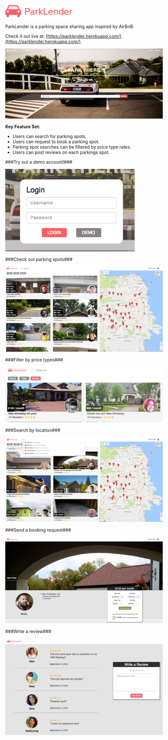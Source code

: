 
![logo](./docs/color-logo.png)

ParkLender is a parking space sharing app inspired by AirBnB.

Check it out live at: [https://parklender.herokuapp.com/](https://parklender.herokuapp.com/)

![splash](./docs/splash-page.png)

**Key Feature Set:**
- Users can search for parking spots.
- Users can request to book a parking spot.
- Parking spot searches can be filtered by price type rates.
- Users can post reviews on each parkings spot.

###Try out a demo account!###


![demo](./docs/demo-login.png)


###Check out parking spots###


![search](./docs/search.png)


###Filter by price types###


![filter](./docs/filter.png)


###Search by location###


![search-bar](./docs/search-bar.png)


###Send a booking request###


![booking](./docs/booking.png)


###Write a review###


![review](./docs/review.png)
